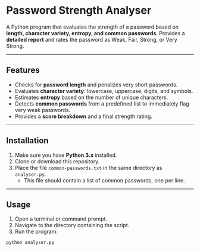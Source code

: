 # Password Strength Analyser

A Python program that evaluates the strength of a password based on **length, character variety, entropy, and common passwords**. Provides a **detailed report** and rates the password as Weak, Fair, Strong, or Very Strong.

---

## Features

- Checks for **password length** and penalizes very short passwords.  
- Evaluates **character variety**: lowercase, uppercase, digits, and symbols.  
- Estimates **entropy** based on the number of unique characters.  
- Detects **common passwords** from a predefined list to immediately flag very weak passwords.  
- Provides a **score breakdown** and a final strength rating.

---

## Installation

1. Make sure you have **Python 3.x** installed.  
2. Clone or download this repository.  
3. Place the file `common-passwords.txt` in the same directory as `analyser.py`.  
   - This file should contain a list of common passwords, one per line.

---

## Usage

1. Open a terminal or command prompt.  
2. Navigate to the directory containing the script.  
3. Run the program:

```bash
python analyser.py
